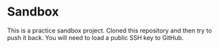 # Sandbox
This is a practice sandbox project. Cloned this repository and then try to push it back. You will need to load a public SSH key to GitHub.
